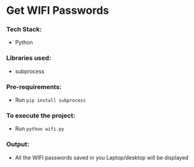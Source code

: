 # Get WIFI Passwords

### Tech Stack:
+ Python

### Libraries used:
+ subprocess
###  Pre-requirements:
+ Run `pip install subprocess`

### To execute the project:
+ Run `python wifi.py`

### Output:
+ All the WIFI passwords saved in you Laptop/desktop will be displayed
